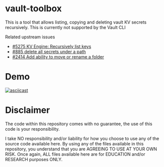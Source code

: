 # vault-toolbox
This is a tool that allows listing, copying and deleting vault KV secrets recursively. This is currently not supported by the Vault CLI

Related upstream issues
* [#5275 KV Engine: Recursively list keys](https://github.com/hashicorp/vault/issues/5275)
* [#885 delete all secrets under a path](https://github.com/hashicorp/vault/issues/885)
* [#2414 Add ability to move or rename a folder](https://github.com/hashicorp/vault/issues/2414)

# Demo

[![asciicast](https://asciinema.org/a/iHMUcYTnMlKGdeuhuIR1IwjB7.svg)](https://asciinema.org/a/iHMUcYTnMlKGdeuhuIR1IwjB7)

# Disclaimer
The code within this repository comes with no guarantee, the use of this code is your responsibility. 

I take NO responsibility and/or liability for how you choose to use any of the source code available here. By using any of the files available in this repository, you understand that you are AGREEING TO USE AT YOUR OWN RISK. Once again, ALL files available here are for EDUCATION and/or RESEARCH purposes ONLY.
